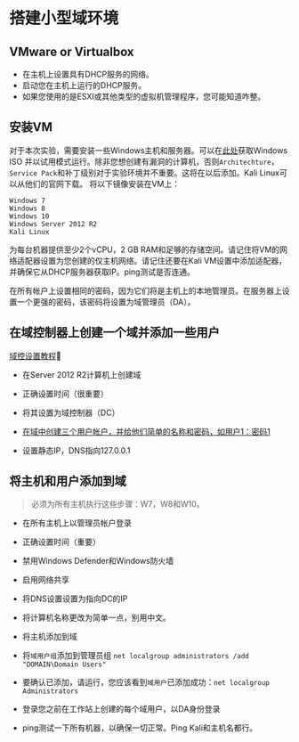 # 搭建小型域环境
## VMware or Virtualbox

- 在主机上设置具有DHCP服务的网络。
- 启动您在主机上运行的DHCP服务。
- 如果您使用的是ESXI或其他类型的虚拟机管理程序，您可能知道咋整。

## 安装VM
对于本次实验，需要安装一些Windows主机和服务器。可以在[此处](http://windowsiso.net/)获取Windows ISO 并以试用模式运行。除非您想创建有漏洞的计算机，否则`Architechture`，`Service Pack`和补丁级别对于实验环境并不重要。这将在以后添加。Kali Linux可以从他们的官网下载。
将以下镜像安装在VM上：
```
Windows 7
Windows 8
Windows 10
Windows Server 2012 R2
Kali Linux
```



为每台机器提供至少2个vCPU，2 GB RAM和足够的存储空间。请记住将VM的网络适配器设置为您创建的仅主机网络。请记住还要在Kali VM设置中添加适配器，并确保它从DHCP服务器获取IP。ping测试是否连通。

在所有帐户上设置相同的密码，因为它们将是主机上的本地管理员。在服务器上设置一个更强的密码，该密码将设置为域管理员（DA）。

## 在域控制器上创建一个域并添加一些用户
[域控设置教程](https://social.technet.microsoft.com/wiki/contents/articles/22622.building-your-first-domain-controller-on-2012-r2.aspx)

- 在Server 2012 R2计算机上创建域

- 正确设置时间（很重要）

- 将其设置为域控制器（DC）

- [在域中创建三个用户帐户，并给他们简单的名称和密码，如用户1：密码1](https://msdn.microsoft.com/en-us/library/aa545262.aspx)

- 设置静态IP，DNS指向127.0.0.1

## 将主机和用户添加到域

> 必须为所有主机执行这些步骤：W7，W8和W10。

- 在所有主机上以管理员帐户登录

- 正确设置时间（重要）

- 禁用Windows Defender和Windows防火墙

- 启用网络共享

- 将DNS设置设置为指向DC的IP

- 将计算机名称更改为简单一点，别用中文。

- 将主机添加到域
- 将`域用户组`添加到管理员组 `net localgroup administrators /add "DOMAIN\Domain Users"`

- 要确认已添加，请运行，您应该看到`域用户`已添加成功：`net localgroup Administrators`

- 登录您之前在工作站上创建的每个域用户，以DA身份登录

- ping测试一下所有机器，以确保一切正常。Ping Kali和主机名都行。